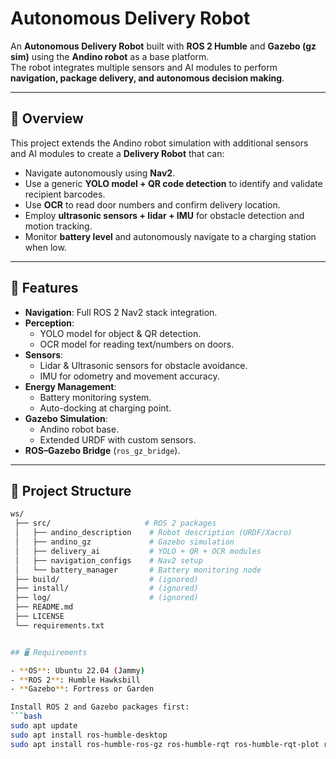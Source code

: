 # Autonomous Delivery Robot  

An **Autonomous Delivery Robot** built with **ROS 2 Humble** and **Gazebo (gz sim)** using the **Andino robot** as a base platform.  
The robot integrates multiple sensors and AI modules to perform **navigation, package delivery, and autonomous decision making**.  

---

## 📌 Overview  
This project extends the Andino robot simulation with additional sensors and AI modules to create a **Delivery Robot** that can:  
- Navigate autonomously using **Nav2**.  
- Use a generic **YOLO model + QR code detection** to identify and validate recipient barcodes.  
- Use **OCR** to read door numbers and confirm delivery location.  
- Employ **ultrasonic sensors + lidar + IMU** for obstacle detection and motion tracking.  
- Monitor **battery level** and autonomously navigate to a charging station when low.  

---

## 🚀 Features  
- **Navigation**: Full ROS 2 Nav2 stack integration.  
- **Perception**:  
  - YOLO model for object & QR detection.  
  - OCR model for reading text/numbers on doors.  
- **Sensors**:  
  - Lidar & Ultrasonic sensors for obstacle avoidance.  
  - IMU for odometry and movement accuracy.  
- **Energy Management**:  
  - Battery monitoring system.  
  - Auto-docking at charging point.  
- **Gazebo Simulation**:  
  - Andino robot base.  
  - Extended URDF with custom sensors.  
- **ROS–Gazebo Bridge** (`ros_gz_bridge`).  

---

## 📂 Project Structure  
```bash
ws/
 ├── src/                     # ROS 2 packages
 │   ├── andino_description    # Robot description (URDF/Xacro)
 │   ├── andino_gz             # Gazebo simulation
 │   ├── delivery_ai           # YOLO + QR + OCR modules
 │   ├── navigation_configs    # Nav2 setup
 │   └── battery_manager       # Battery monitoring node
 ├── build/                    # (ignored)
 ├── install/                  # (ignored)
 ├── log/                      # (ignored)
 ├── README.md
 ├── LICENSE
 └── requirements.txt


## 🖥️ Requirements  

- **OS**: Ubuntu 22.04 (Jammy)  
- **ROS 2**: Humble Hawksbill  
- **Gazebo**: Fortress or Garden  

Install ROS 2 and Gazebo packages first:  
```bash
sudo apt update
sudo apt install ros-humble-desktop
sudo apt install ros-humble-ros-gz ros-humble-rqt ros-humble-rqt-plot ros-humble-plotjuggler-ros
